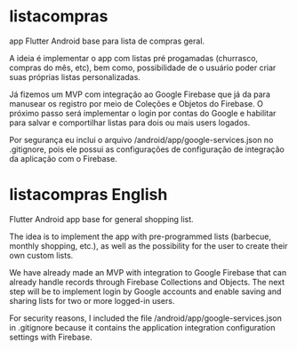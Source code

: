 # listacompras
app Flutter Android base para lista de compras geral.

A ideia é implementar o app com listas pré progamadas (churrasco, compras do mês, etc), bem como, possibilidade de o usuário poder criar suas próprias listas personalizadas. 


Já fizemos um MVP com integração ao Google Firebase que já da para manusear os registro por meio de Coleções e Objetos do Firebase. O próximo passo será implementar o login por contas do Google e habilitar para salvar e comportilhar listas para dois ou mais users logados.

Por segurança eu inclui o arquivo /android/app/google-services.json no .gitignore, pois ele possui as configurações de configuração de integração da aplicação com o Firebase.



# listacompras English
Flutter Android app base for general shopping list.

The idea is to implement the app with pre-programmed lists (barbecue, monthly shopping, etc.), as well as the possibility for the user to create their own custom lists.

We have already made an MVP with integration to Google Firebase that can already handle records through Firebase Collections and Objects. The next step will be to implement login by Google accounts and enable saving and sharing lists for two or more logged-in users.

For security reasons, I included the file /android/app/google-services.json in .gitignore because it contains the application integration configuration settings with Firebase.

